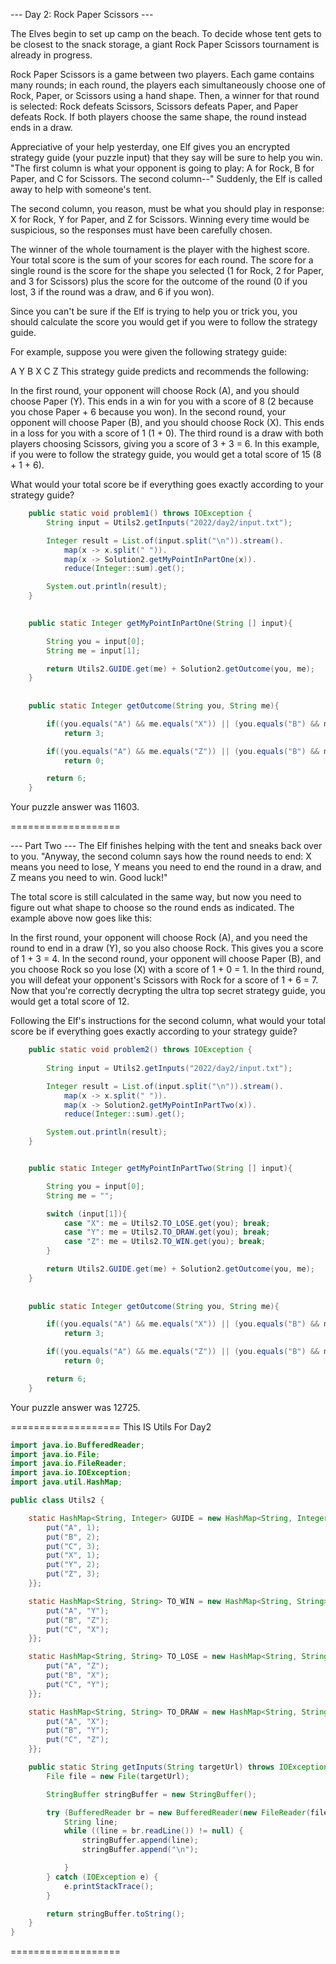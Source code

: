 
--- Day 2: Rock Paper Scissors ---

The Elves begin to set up camp on the beach. To decide whose tent gets to be closest to the snack storage, a giant Rock Paper Scissors tournament is already in progress.

Rock Paper Scissors is a game between two players. Each game contains many rounds; in each round, the players each simultaneously choose one of Rock, Paper, or Scissors using a hand shape. Then, a winner for that round is selected: Rock defeats Scissors, Scissors defeats Paper, and Paper defeats Rock. If both players choose the same shape, the round instead ends in a draw.

Appreciative of your help yesterday, one Elf gives you an encrypted strategy guide (your puzzle input) that they say will be sure to help you win. "The first column is what your opponent is going to play: A for Rock, B for Paper, and C for Scissors. The second column--" Suddenly, the Elf is called away to help with someone's tent.

The second column, you reason, must be what you should play in response: X for Rock, Y for Paper, and Z for Scissors. Winning every time would be suspicious, so the responses must have been carefully chosen.

The winner of the whole tournament is the player with the highest score. Your total score is the sum of your scores for each round. The score for a single round is the score for the shape you selected (1 for Rock, 2 for Paper, and 3 for Scissors) plus the score for the outcome of the round (0 if you lost, 3 if the round was a draw, and 6 if you won).

Since you can't be sure if the Elf is trying to help you or trick you, you should calculate the score you would get if you were to follow the strategy guide.

For example, suppose you were given the following strategy guide:

A Y
B X
C Z
This strategy guide predicts and recommends the following:

In the first round, your opponent will choose Rock (A), and you should choose Paper (Y). This ends in a win for you with a score of 8 (2 because you chose Paper + 6 because you won).
In the second round, your opponent will choose Paper (B), and you should choose Rock (X). This ends in a loss for you with a score of 1 (1 + 0).
The third round is a draw with both players choosing Scissors, giving you a score of 3 + 3 = 6.
In this example, if you were to follow the strategy guide, you would get a total score of 15 (8 + 1 + 6).

What would your total score be if everything goes exactly according to your strategy guide?

~~~java
    public static void problem1() throws IOException {
        String input = Utils2.getInputs("2022/day2/input.txt");

        Integer result = List.of(input.split("\n")).stream().
            map(x -> x.split(" ")).
            map(x -> Solution2.getMyPointInPartOne(x)).
            reduce(Integer::sum).get();

        System.out.println(result);
    }

    
    public static Integer getMyPointInPartOne(String [] input){

        String you = input[0];
        String me = input[1];

        return Utils2.GUIDE.get(me) + Solution2.getOutcome(you, me);
    }
        
    
    public static Integer getOutcome(String you, String me){

        if((you.equals("A") && me.equals("X")) || (you.equals("B") && me.equals("Y")) || (you.equals("C") && me.equals("Z")))
            return 3;

        if((you.equals("A") && me.equals("Z")) || (you.equals("B") && me.equals("X")) || (you.equals("C") && me.equals("Y")))
            return 0;

        return 6;
    }
~~~

Your puzzle answer was 11603.


===================

--- Part Two ---
The Elf finishes helping with the tent and sneaks back over to you. "Anyway, the second column says how the round needs to end: X means you need to lose, Y means you need to end the round in a draw, and Z means you need to win. Good luck!"

The total score is still calculated in the same way, but now you need to figure out what shape to choose so the round ends as indicated. The example above now goes like this:

In the first round, your opponent will choose Rock (A), and you need the round to end in a draw (Y), so you also choose Rock. This gives you a score of 1 + 3 = 4.
In the second round, your opponent will choose Paper (B), and you choose Rock so you lose (X) with a score of 1 + 0 = 1.
In the third round, you will defeat your opponent's Scissors with Rock for a score of 1 + 6 = 7.
Now that you're correctly decrypting the ultra top secret strategy guide, you would get a total score of 12.

Following the Elf's instructions for the second column, what would your total score be if everything goes exactly according to your strategy guide?

~~~java
    public static void problem2() throws IOException {
    
        String input = Utils2.getInputs("2022/day2/input.txt");

        Integer result = List.of(input.split("\n")).stream().
            map(x -> x.split(" ")).
            map(x -> Solution2.getMyPointInPartTwo(x)).
            reduce(Integer::sum).get();

        System.out.println(result);
    }


    public static Integer getMyPointInPartTwo(String [] input){

        String you = input[0];
        String me = "";

        switch (input[1]){
            case "X": me = Utils2.TO_LOSE.get(you); break;
            case "Y": me = Utils2.TO_DRAW.get(you); break;
            case "Z": me = Utils2.TO_WIN.get(you); break;
        }

        return Utils2.GUIDE.get(me) + Solution2.getOutcome(you, me);
    }
        
    
    public static Integer getOutcome(String you, String me){

        if((you.equals("A") && me.equals("X")) || (you.equals("B") && me.equals("Y")) || (you.equals("C") && me.equals("Z")))
            return 3;

        if((you.equals("A") && me.equals("Z")) || (you.equals("B") && me.equals("X")) || (you.equals("C") && me.equals("Y")))
            return 0;

        return 6;
    }
~~~


Your puzzle answer was 12725.

===================
This IS Utils For Day2

~~~java
import java.io.BufferedReader;
import java.io.File;
import java.io.FileReader;
import java.io.IOException;
import java.util.HashMap;

public class Utils2 {

    static HashMap<String, Integer> GUIDE = new HashMap<String, Integer>() {{
        put("A", 1);
        put("B", 2);
        put("C", 3);
        put("X", 1);
        put("Y", 2);
        put("Z", 3);
    }};

    static HashMap<String, String> TO_WIN = new HashMap<String, String>() {{
        put("A", "Y");
        put("B", "Z");
        put("C", "X");
    }};

    static HashMap<String, String> TO_LOSE = new HashMap<String, String>() {{
        put("A", "Z");
        put("B", "X");
        put("C", "Y");
    }};

    static HashMap<String, String> TO_DRAW = new HashMap<String, String>() {{
        put("A", "X");
        put("B", "Y");
        put("C", "Z");
    }};

    public static String getInputs(String targetUrl) throws IOException {
        File file = new File(targetUrl);

        StringBuffer stringBuffer = new StringBuffer();

        try (BufferedReader br = new BufferedReader(new FileReader(file))) {
            String line;
            while ((line = br.readLine()) != null) {
                stringBuffer.append(line);
                stringBuffer.append("\n");

            }
        } catch (IOException e) {
            e.printStackTrace();
        }

        return stringBuffer.toString();
    }
}
~~~

===================